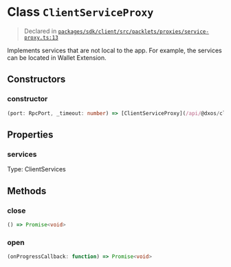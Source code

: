 # Class `ClientServiceProxy`
> Declared in [`packages/sdk/client/src/packlets/proxies/service-proxy.ts:13`](https://github.com/dxos/protocols/blob/main/packages/sdk/client/src/packlets/proxies/service-proxy.ts#L13)


Implements services that are not local to the app.
For example, the services can be located in Wallet Extension.

## Constructors
### constructor
```ts
(port: RpcPort, _timeout: number) => [ClientServiceProxy](/api/@dxos/client/classes/ClientServiceProxy)
```

## Properties
### services 
Type: ClientServices

## Methods
### close
```ts
() => Promise<void>
```
### open
```ts
(onProgressCallback: function) => Promise<void>
```